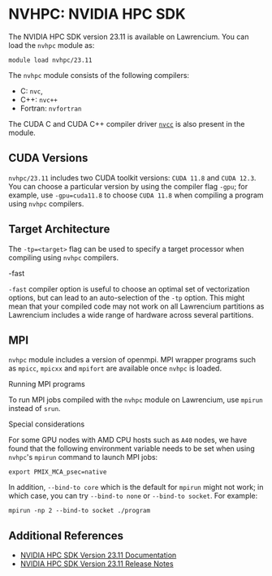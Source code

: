 # NVHPC: NVIDIA HPC SDK

The NVIDIA HPC SDK version 23.11 is available on Lawrencium. You can load the `nvhpc` module as:

```
module load nvhpc/23.11

```

The `nvhpc` module consists of the following compilers:

- C: `nvc`,
- C++: `nvc++`
- Fortran: `nvfortran`

The CUDA C and CUDA C++ compiler driver [`nvcc`](https://docs.nvidia.com/cuda/cuda-compiler-driver-nvcc/index.html) is also present in the module.

## CUDA Versions

`nvhpc/23.11` includes two CUDA toolkit versions: `CUDA 11.8` and `CUDA 12.3`. You can choose a particular version by using the compiler flag `-gpu`; for example, use `-gpu=cuda11.8` to choose `CUDA 11.8` when compiling a program using `nvhpc` compilers.

## Target Architecture

The `-tp=<target>` flag can be used to specify a target processor when compiling using `nvhpc` compilers.

-fast

`-fast` compiler option is useful to choose an optimal set of vectorization options, but can lead to an auto-selection of the `-tp` option. This might mean that your compiled code may not work on all Lawrencium partitions as Lawrencium includes a wide range of hardware across several partitions.

## MPI

`nvhpc` module includes a version of openmpi. MPI wrapper programs such as `mpicc`, `mpicxx` and `mpifort` are available once `nvhpc` is loaded.

Running MPI programs

To run MPI jobs compiled with the `nvhpc` module on Lawrencium, use `mpirun` instead of `srun`.

Special considerations

For some GPU nodes with AMD CPU hosts such as `A40` nodes, we have found that the following environment variable needs to be set when using `nvhpc`'s `mpirun` command to launch MPI jobs:

```
export PMIX_MCA_psec=native

```

In addition, `--bind-to core` which is the default for `mpirun` might not work; in which case, you can try `--bind-to none` or `--bind-to socket`. For example:

```
mpirun -np 2 --bind-to socket ./program

```

## Additional References

- [NVIDIA HPC SDK Version 23.11 Documentation](https://docs.nvidia.com/hpc-sdk/archive/23.11/index.html)
- [NVIDIA HPC SDK Version 23.11 Release Notes](https://docs.nvidia.com/hpc-sdk/archive/23.11/hpc-sdk-release-notes/index.html)
